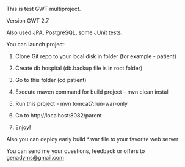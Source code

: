 This is test GWT multiproject.

Version GWT 2.7

Also used JPA, PostgreSQL, some JUnit tests.

You can launch project:

1. Clone Git repo to your local disk in folder (for example - patient)

2. Create db hospital (db.backup file is in root folder)

3. Go to this folder (cd patient)

4. Execute maven command for build project - mvn clean install

5. Run this project - mvn tomcat7:run-war-only

6. Go to http://localhost:8082/parent

7. Enjoy!

Also you can deploy early build *.war file to your favorite web server

You can send me your questions, feedback or  offers to genadyms@gmail.com
